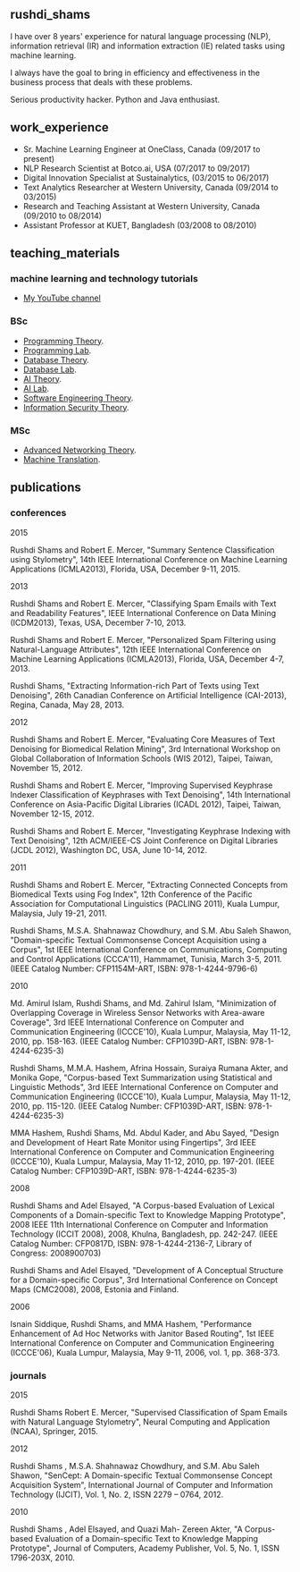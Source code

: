 ## rushdi_shams

I have over 8 years' experience for natural language processing (NLP), information retrieval (IR) and information extraction (IE) related tasks using machine learning.

I always have the goal to bring in efficiency and effectiveness in the business process that deals with these problems.

Serious productivity hacker. Python and Java enthusiast.

## work_experience

- Sr. Machine Learning Engineer at OneClass, Canada (09/2017 to present)
- NLP Research Scientist at Botco.ai, USA (07/2017 to 09/2017)
- Digital Innovation Specialist at Sustainalytics,  (03/2015 to 06/2017)
- Text Analytics Researcher at Western University, Canada (09/2014 to 03/2015)
- Research and Teaching Assistant at Western University, Canada (09/2010 to 08/2014)
- Assistant Professor at KUET, Bangladesh (03/2008 to 08/2010)

## teaching_materials

### machine learning and technology tutorials

- [My YouTube channel](http://www.youtube.com/c/rushdishams)

### BSc

- [Programming Theory](https://drive.google.com/drive/u/0/folders/0B6KVHn8DHG4zdmRra3ZHWkkzVkk).
- [Programming Lab](https://drive.google.com/drive/u/0/folders/0B6KVHn8DHG4zdjJLVmdoVkJUN2M).
- [Database Theory](https://drive.google.com/drive/u/0/folders/0B6KVHn8DHG4zWTRhc2ZBaHVIeFU).
- [Database Lab](https://drive.google.com/drive/u/0/folders/0B6KVHn8DHG4zRDVGWXd4YmdJVEk).
- [AI Theory](https://drive.google.com/drive/u/0/folders/0B6KVHn8DHG4zYlp5b1JKbnA4ZXM).
- [AI Lab](https://drive.google.com/drive/u/0/folders/0B6KVHn8DHG4zTU1lRW12M29zNWc).
- [Software Engineering Theory](https://drive.google.com/drive/u/0/folders/0B6KVHn8DHG4zWk9FY1lFLXdWVTg).
- [Information Security Theory](https://drive.google.com/drive/u/0/folders/0B6KVHn8DHG4zT3JmNmhhMjQ0Ylk).

### MSc

- [Advanced Networking Theory](https://drive.google.com/drive/u/0/folders/0B6KVHn8DHG4zZXowbjhTWkRwMVk).
- [Machine Translation](https://drive.google.com/drive/u/0/folders/0B6KVHn8DHG4zQ3FnSjJrZDdEUTA).


## publications

### conferences

2015

Rushdi Shams and Robert E. Mercer, "Summary Sentence Classification using Stylometry", 14th IEEE International Conference on Machine Learning Applications (ICMLA2013), Florida, USA, December 9-11, 2015.

2013

Rushdi Shams and Robert E. Mercer, "Classifying Spam Emails with Text and Readability Features", IEEE International Conference on Data Mining (ICDM2013), Texas, USA, December 7-10, 2013.

Rushdi Shams and Robert E. Mercer, "Personalized Spam Filtering using Natural-Language Attributes", 12th IEEE International Conference on Machine Learning Applications (ICMLA2013), Florida, USA, December 4-7, 2013.

Rushdi Shams, "Extracting Information-rich Part of Texts using Text Denoising", 26th Canadian Conference on Artificial Intelligence (CAI-2013), Regina, Canada, May 28, 2013.

2012

Rushdi Shams and Robert E. Mercer, "Evaluating Core Measures of Text Denoising for Biomedical Relation Mining", 3rd International Workshop on Global Collaboration of Information Schools (WIS 2012), Taipei, Taiwan, November 15, 2012.

Rushdi Shams and Robert E. Mercer, "Improving Supervised Keyphrase Indexer Classification of Keyphrases with Text Denoising", 14th International Conference on Asia-Pacific Digital Libraries (ICADL 2012), Taipei, Taiwan, November 12-15, 2012.

Rushdi Shams and Robert E. Mercer, "Investigating Keyphrase Indexing with Text Denoising", 12th ACM/IEEE-CS Joint Conference on Digital Libraries (JCDL 2012), Washington DC, USA, June 10-14, 2012.

2011

Rushdi Shams and Robert E. Mercer, "Extracting Connected Concepts from Biomedical Texts using Fog Index", 12th Conference of the Pacific Association for Computational Linguistics (PACLING 2011), Kuala Lumpur, Malaysia, July 19-21, 2011.

Rushdi Shams, M.S.A. Shahnawaz Chowdhury, and S.M. Abu Saleh Shawon, "Domain-specific Textual Commonsense Concept Acquisition using a Corpus", 1st IEEE International Conference on Communications, Computing and Control Applications (CCCA'11), Hammamet, Tunisia, March 3-5, 2011. (IEEE Catalog Number: CFP1154M-ART, ISBN: 978-1-4244-9796-6)

2010

Md. Amirul Islam, Rushdi Shams, and Md. Zahirul Islam, "Minimization of Overlapping Coverage in Wireless Sensor Networks with Area-aware Coverage", 3rd IEEE International Conference on Computer and Communication Engineering (ICCCE'10), Kuala Lumpur, Malaysia, May 11-12, 2010, pp. 158-163. (IEEE Catalog Number: CFP1039D-ART, ISBN: 978-1-4244-6235-3) 

Rushdi Shams, M.M.A. Hashem, Afrina Hossain, Suraiya Rumana Akter, and Monika Gope, "Corpus-based Text Summarization using Statistical and Linguistic Methods", 3rd IEEE International Conference on Computer and Communication Engineering (ICCCE'10), Kuala Lumpur, Malaysia, May 11-12, 2010, pp. 115-120. (IEEE Catalog Number: CFP1039D-ART, ISBN: 978-1-4244-6235-3) 

MMA Hashem, Rushdi Shams, Md. Abdul Kader, and Abu Sayed, "Design and Development of Heart Rate Monitor using Fingertips", 3rd IEEE International Conference on Computer and Communication Engineering (ICCCE'10), Kuala Lumpur, Malaysia, May 11-12, 2010, pp. 197-201. (IEEE Catalog Number: CFP1039D-ART, ISBN: 978-1-4244-6235-3)

2008

Rushdi Shams and Adel Elsayed, "A Corpus-based Evaluation of Lexical Components of a Domain-specific Text to Knowledge Mapping Prototype", 2008 IEEE 11th International Conference on Computer and Information Technology (ICCIT 2008), 2008, Khulna, Bangladesh, pp. 242-247. (IEEE Catalog Number: CFP0817D, ISBN: 978-1-4244-2136-7, Library of Congress: 2008900703)

Rushdi Shams and Adel Elsayed, "Development of A Conceptual Structure for a Domain-specific Corpus", 3rd International Conference on Concept Maps (CMC2008), 2008, Estonia and Finland.

2006

Isnain Siddique, Rushdi Shams, and MMA Hashem, "Performance Enhancement of Ad Hoc Networks with Janitor Based Routing", 1st IEEE International Conference on Computer and Communication Engineering (ICCCE'06), Kuala Lumpur, Malaysia, May 9-11, 2006, vol. 1, pp. 368-373.

### journals

2015

Rushdi Shams Robert E. Mercer, "Supervised Classification of Spam Emails with Natural Language Stylometry", Neural Computing and Application (NCAA), Springer, 2015.

2012

Rushdi Shams , M.S.A. Shahnawaz Chowdhury, and S.M. Abu Saleh Shawon, "SenCept: A Domain-specific Textual Commonsense Concept Acquisition System", International Journal of Computer and Information Technology (IJCIT), Vol. 1, No. 2, ISSN 2279 – 0764, 2012.

2010

Rushdi Shams , Adel Elsayed, and Quazi Mah- Zereen Akter, "A Corpus-based Evaluation of a Domain-specific Text to Knowledge Mapping Prototype", Journal of Computers, Academy Publisher, Vol. 5, No. 1, ISSN 1796-203X, 2010.
